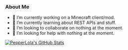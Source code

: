
<!--
**PepperLola/PepperLola** is a ✨ _special_ ✨ repository because its `README.md` (this file) appears on your GitHub profile.

Here are some ideas to get you started:
-->

### About Me

- 🔭 I’m currently working on a Minecraft client/mod.
- 🌱 I’m currently learning about REST APIs and stuff.
- 👯 I’m looking to collaborate on nothing at the moment.
- 🤔 I’m looking for help with nothing at the moment.

[![PepperLola's GitHub Stats](https://github-readme-stats.vercel.app/api?username=PepperLola&theme=dark&show-icons=true)](https://github.com/PepperLola/)
